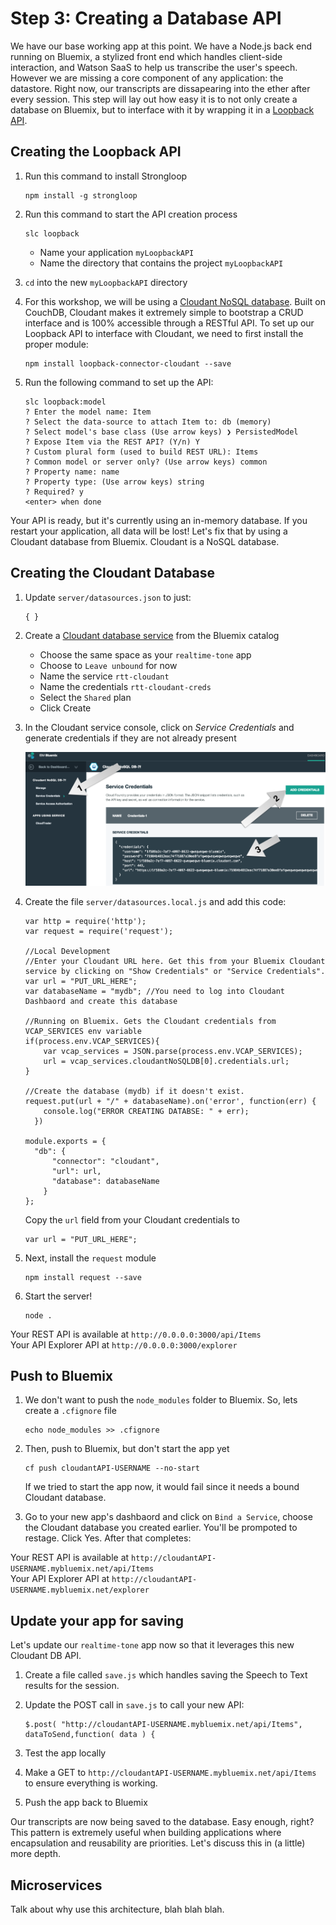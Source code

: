 # Step 3: Creating a Database API

We have our base working app at this point. We have a Node.js back end running on Bluemix, a stylized front end which handles client-side interaction, and Watson SaaS to help us transcribe the user's speech. However we are missing a core component of any application: the datastore. Right now, our transcripts are dissapearing into the ether after every session. This step will lay out how easy it is to not only create a database on Bluemix, but to interface with it by wrapping it in a [Loopback API][loopback_url].

## Creating the Loopback API

1. Run this command to install Strongloop

	```
	npm install -g strongloop
	```

2. Run this command to start the API creation process

	```
	slc loopback
	```

	* Name your application `myLoopbackAPI`
	* Name the directory that contains the project `myLoopbackAPI`

3. `cd` into the new `myLoopbackAPI` directory

4. For this workshop, we will be using a [Cloudant NoSQL database][cloudant_url]. Built on CouchDB, Cloudant makes it extremely simple to bootstrap a CRUD interface and is 100% accessible through a RESTful API. To set up our Loopback API to interface with Cloudant, we need to first install the proper module:

	```
	npm install loopback-connector-cloudant --save
	```
5. Run the following command to set up the API:

	```
	slc loopback:model
	? Enter the model name: Item
	? Select the data-source to attach Item to: db (memory)
	? Select model's base class (Use arrow keys) ❯ PersistedModel
	? Expose Item via the REST API? (Y/n) Y
	? Custom plural form (used to build REST URL): Items
	? Common model or server only? (Use arrow keys) common
	? Property name: name
	? Property type: (Use arrow keys) string
	? Required? y
	<enter> when done
	```

Your API is ready, but it's currently using an in-memory database. If you restart your application, all data will be lost! Let's fix that by using a Cloudant database from Bluemix. Cloudant is a NoSQL database.

## Creating the Cloudant Database

1. Update `server/datasources.json` to just:

	```
	{ }
	```

2. Create a [Cloudant database service][cloudant_service_url] from the Bluemix catalog
	* Choose the same space as your `realtime-tone` app
	* Choose to `Leave unbound` for now
	* Name the service `rtt-cloudant`
	* Name the credentials `rtt-cloudant-creds`
	* Select the `Shared` plan
	* Click Create

3. In the Cloudant service console, click on *Service Credentials* and generate credentials if they are not already present

	![cloudant_creds_pic](../workshop_images/cloudant_service_credentials.png)

4. Create the file `server/datasources.local.js` and add this code:

	```
	var http = require('http');
	var request = require('request');
	
	//Local Development
	//Enter your Cloudant URL here. Get this from your Bluemix Cloudant service by clicking on "Show Credentials" or "Service Credentials".
	var url = "PUT_URL_HERE";
	var databaseName = "mydb"; //You need to log into Cloudant Dashbaord and create this database
	
	//Running on Bluemix. Gets the Cloudant credentials from VCAP_SERVICES env variable
	if(process.env.VCAP_SERVICES){
		var vcap_services = JSON.parse(process.env.VCAP_SERVICES);
		url = vcap_services.cloudantNoSQLDB[0].credentials.url;
	}
	
	//Create the database (mydb) if it doesn't exist.
	request.put(url + "/" + databaseName).on('error', function(err) {
	    console.log("ERROR CREATING DATABSE: " + err);
	  })
	
	module.exports = {
	  "db": {
		  "connector": "cloudant",
		  "url": url,
		  "database": databaseName
		}
	};
	```
	Copy the `url` field from your Cloudant credentials to

	```
	var url = "PUT_URL_HERE";
	```

5. Next, install the `request` module

	```
	npm install request --save
	```

6. Start the server!

	```
	node .
	```

Your REST API is available at `http://0.0.0.0:3000/api/Items`  
Your API Explorer API at `http://0.0.0.0:3000/explorer`

## Push to Bluemix

1. We don't want to push the `node_modules` folder to Bluemix. So, lets create a `.cfignore` file

	```
	echo node_modules >> .cfignore
	```

2. Then, push to Bluemix, but don't start the app yet

	```
	cf push cloudantAPI-USERNAME --no-start
	```
	
	If we tried to start the app now, it would fail since it needs a bound Cloudant database.

3. Go to your new app's dashbaord and click on `Bind a Service`, choose the Cloudant database you created earlier. You'll be prompoted to restage. Click Yes. After that completes:

Your REST API is available at `http://cloudantAPI-USERNAME.mybluemix.net/api/Items`  
Your API Explorer API at `http://cloudantAPI-USERNAME.mybluemix.net/explorer`

## Update your app for saving

Let's update our `realtime-tone` app now so that it leverages this new Cloudant DB API.

1. Create a file called `save.js` which handles saving the Speech to Text results for the session.

2. Update the POST call in `save.js` to call your new API:

	```
	$.post( "http://cloudantAPI-USERNAME.mybluemix.net/api/Items", dataToSend,function( data ) {
	```

3. Test the app locally

4. Make a GET to `http://cloudantAPI-USERNAME.mybluemix.net/api/Items` to ensure everything is working.

5. Push the app back to Bluemix

Our transcripts are now being saved to the database. Easy enough, right? This pattern is extremely useful when building applications where encapsulation and reusability are priorities. Let's discuss this in (a little) more depth.

## Microservices

Talk about why use this architecture, blah blah blah.

<!--Links-->
[cloudant_url]: https://cloudant.com/
[loopback_url]: http://loopback.io/
[cloudant_service_url]: https://console.ng.bluemix.net/catalog/services/cloudant-nosql-db/